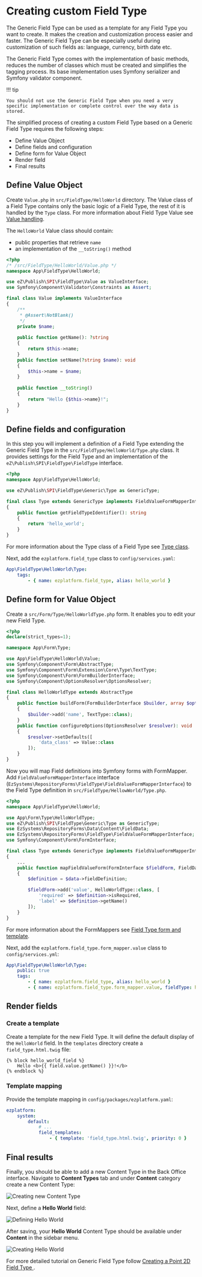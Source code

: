 # Creating custom Field Type

The Generic Field Type can be used as a template for any Field Type you want to create.
It makes the creation and customization process easier and faster.
The Generic Field Type can be especially useful during customization of such fields as:
language, currency, birth date etc.

The Generic Field Type comes with the implementation of basic methods,
reduces the number of classes which must be created and simplifies the tagging process.
Its base implementation uses Symfony serializer and Symfony validator component.

!!! tip

    You should not use the Generic Field Type when you need a very specific implementation or complete control over the way data is stored.

The simplified process of creating a custom Field Type based on a Generic Field Type requires the following steps:

- Define Value Object
- Define fields and configuration
- Define form for Value Object
- Render field
- Final results

## Define Value Object

Create `Value.php` in `src/FieldType/HelloWorld` directory.
The Value class of a Field Type contains only the basic logic of a Field Type, the rest of it is handled by the `Type` class.
For more information about Field Type Value see [Value handling](../../api/field_type_type_and_value/#value-handling).

The `HelloWorld` Value class should contain:

- public properties that retrieve `name`
- an implementation of the `__toString()` method

```php
<?php
/* /src/FieldType/HelloWorld/Value.php */
namespace App\FieldType\HelloWorld;

use eZ\Publish\SPI\FieldType\Value as ValueInterface;
use Symfony\Component\Validator\Constraints as Assert;

final class Value implements ValueInterface
{
    /**
     * @Assert\NotBlank()
     */
    private $name;
  
    public function getName(): ?string
    {
        return $this->name;
    }
    public function setName(?string $name): void
    {
        $this->name = $name;
    }
    
    public function __toString()
    {
        return "Hello {$this->name}!";
    }
}
```

## Define fields and configuration

In this step you will implement a definition of a Field Type extending the Generic Field Type in the `src/FieldType/HelloWorld/Type.php` class.
It provides settings for the Field Type and an implementation of the `eZ\Publish\SPI\FieldType\FieldType` interface.

```php
<?php
namespace App\FieldType\HelloWorld;

use eZ\Publish\SPI\FieldType\Generic\Type as GenericType;

final class Type extends GenericType implements FieldValueFormMapperInterface
{
    public function getFieldTypeIdentifier(): string
    {
        return 'hello_world';
    }
}
```

For more information about the Type class of a Field Type see [Type class](../../api/field_type_type_and_value.md#type-class).

Next, add the `ezplatform.field_type` class to `config/services.yaml`:

```yaml
App\FieldType\HelloWorld\Type:
    tags:
        - { name: ezplatform.field_type, alias: hello_world }
```

## Define form for Value Object

Create a `src/Form/Type/HelloWorldType.php` form.
It enables you to edit your new Field Type.

```php
<?php
declare(strict_types=1);

namespace App\Form\Type;

use App\FieldType\HelloWorld\Value;
use Symfony\Component\Form\AbstractType;
use Symfony\Component\Form\Extension\Core\Type\TextType;
use Symfony\Component\Form\FormBuilderInterface;
use Symfony\Component\OptionsResolver\OptionsResolver;

final class HelloWorldType extends AbstractType
{
    public function buildForm(FormBuilderInterface $builder, array $options): void
    {
        $builder->add('name', TextType::class);
    }
    public function configureOptions(OptionsResolver $resolver): void
    {
        $resolver->setDefaults([
            'data_class' => Value::class
        ]);
    }
}
```

Now you will map Field definitions into Symfony forms with FormMapper.
Add `FieldValueFormMapperInterface` interface (`EzSystems\RepositoryForms\FieldType\FieldValueFormMapperInterface`)
to the Field Type definition in `src/FieldType/HellowWorld/Type.php`.

```php
<?php
namespace App\FieldType\HelloWorld;

use App\Form\Type\HelloWorldType;
use eZ\Publish\SPI\FieldType\Generic\Type as GenericType;
use EzSystems\RepositoryForms\Data\Content\FieldData;
use EzSystems\RepositoryForms\FieldType\FieldValueFormMapperInterface;
use Symfony\Component\Form\FormInterface;

final class Type extends GenericType implements FieldValueFormMapperInterface
{
    ...
    public function mapFieldValueForm(FormInterface $fieldForm, FieldData $data): void
    {
        $definition = $data->fieldDefinition;

        $fieldForm->add('value', HelloWorldType::class, [
            'required' => $definition->isRequired,
            'label' => $definition->getName()
        ]);
    }
}
```

For more information about the FormMappers see [Field Type form and template](../../api/field_type_form_and_template.md).

Next, add the `ezplatform.field_type.form_mapper.value` class to `config/services.yml`:

```yaml
App\FieldType\HelloWorld\Type:
    public: true
    tags:
        - { name: ezplatform.field_type, alias: hello_world }
        - { name: ezplatform.field_type.form_mapper.value, fieldType: hello_world }
```

## Render fields

### Create a template

Create a template for the new Field Type. It will define the default display of the `HelloWorld` field.
In the `templates` directory create a `field_type.html.twig` file:

```html+twig
{% block hello_world_field %}
    Hello <b>{{ field.value.getName() }}!</b>
{% endblock %}
```

### Template mapping

Provide the template mapping in `config/packages/ezplatform.yaml`:

```yaml
ezplatform:
    system:
        default: 
            # ...
            field_templates:
                - { template: 'field_type.html.twig', priority: 0 }
```

## Final results

Finally, you should be able to add a new Content Type in the Back Office interface.
Navigate to **Content Types** tab and under **Content** category create a new Content Type:

![Creating new Content Type](img/extending_field_type_create.png)

Next, define a **Hello World** field:

![Defining Hello World](img/extending_field_type_definition.png)

After saving, your **Hello World** Content Type should be available under **Content** in the sidebar menu.

![Creating Hello World](img/extending_field_type_hello_world.png)

For more detailed tutorial on Generic Field Type follow [Creating a Point 2D Field Type ](../tutorials/generic_field_type/creating_a_point2d_field_type.md).
